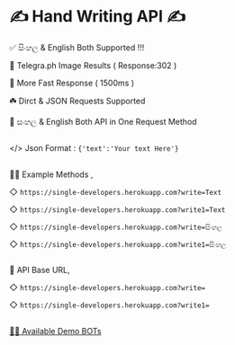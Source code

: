 # ✍️ Hand Writing API ✍️

✅  සිංහල  & English Both Supported !!!

🔰 Telegra.ph Image Results ( Response:302 )

🚀 More Fast Response  ( 1500ms )

☘️ Dirct & JSON Requests Supported

🎲 සංහල & English Both API in One Request Method

##

</> Json Format :  `{'text':'Your text Here'}`

##

💁‍♂️ Example Methods ,

◇ `https://single-developers.herokuapp.com?write=Text`

◇ `https://single-developers.herokuapp.com?write1=Text`

◇ `https://single-developers.herokuapp.com?write=සිංහල`

◇ `https://single-developers.herokuapp.com?write1=සිංහල`

##

🔰 API Base URL,

◇ `https://single-developers.herokuapp.com?write=`

◇ `https://single-developers.herokuapp.com?write1=`

##

[🙆‍♂️ Available Demo BOTs](https://telegra.ph/Writing-API-Demo-12-27)
